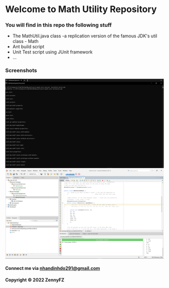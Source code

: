 # Welcome to Math Utility Repository

### You will find in this repo the following stuff

* The MathUtil.java class -a replication version of the famous JDK's util class - Math
* Ant build script 
* Unit Test script using JUnit framework
* ...

### Screenshots


![Build process with Ant](https://github.com/ZennyFZ/math-util-ant/blob/main/screenshot/build-process-with-ant.png)
![DDT source code using JUnit](https://github.com/ZennyFZ/math-util-ant/blob/main/screenshot/unit-test-with-ddt.png)


#### Connect me via nhandinhdo291@gmail.com


#### Copyright &#169; 2022 ZennyFZ